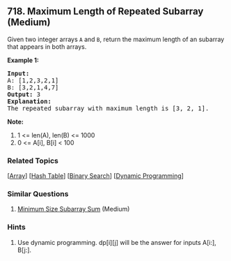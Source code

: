 <!--|This file generated by command(leetcode description); DO NOT EDIT.    |-->
<!--+----------------------------------------------------------------------+-->
<!--|@author    Openset <openset.wang@gmail.com>                           |-->
<!--|@link      https://github.com/openset                                 |-->
<!--|@home      https://github.com/openset/leetcode                        |-->
<!--+----------------------------------------------------------------------+-->

## 718. Maximum Length of Repeated Subarray (Medium)

<p>Given two integer arrays <code>A</code> and <code>B</code>, return the maximum length of an subarray that appears in both arrays.</p>

<p><b>Example 1:</b><br />
<pre>
<b>Input:</b>
A: [1,2,3,2,1]
B: [3,2,1,4,7]
<b>Output:</b> 3
<b>Explanation:</b> 
The repeated subarray with maximum length is [3, 2, 1].
</pre>
</p>

<p><b>Note:</b><br>
<ol>
<li>1 <= len(A), len(B) <= 1000</li>
<li>0 <= A[i], B[i] < 100</li>
</ol>
</p>

### Related Topics
[[Array](https://github.com/openset/leetcode/tree/master/tag/array/README.md)]
[[Hash Table](https://github.com/openset/leetcode/tree/master/tag/hash-table/README.md)]
[[Binary Search](https://github.com/openset/leetcode/tree/master/tag/binary-search/README.md)]
[[Dynamic Programming](https://github.com/openset/leetcode/tree/master/tag/dynamic-programming/README.md)]

### Similar Questions
  1. [Minimum Size Subarray Sum](https://github.com/openset/leetcode/tree/master/problems/minimum-size-subarray-sum) (Medium)

### Hints
  1. Use dynamic programming.  dp[i][j] will be the answer for inputs A[i:], B[j:].
